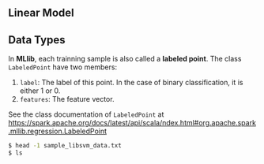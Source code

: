## Linear Model

## Data Types
In **MLlib**, each trainning sample is also called a **labeled point**. The class `LabeledPoint` have two members:
1. `label`: The label of this point. In the case of binary classification, it is either 1 or 0.
2. `features`: The feature vector.

See the class documentation of `LabeledPoint` at https://spark.apache.org/docs/latest/api/scala/ndex.html#org.apache.spark.mllib.regression.LabeledPoint


```bash
$ head -1 sample_libsvm_data.txt
$ ls
```


